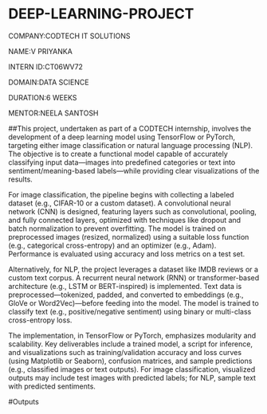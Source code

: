 # DEEP-LEARNING-PROJECT

COMPANY:CODTECH IT SOLUTIONS

NAME:V PRIYANKA

INTERN ID:CT06WV72

DOMAIN:DATA SCIENCE

DURATION:6 WEEKS

MENTOR:NEELA SANTOSH

##This project, undertaken as part of a CODTECH internship, involves the development of a deep learning model using TensorFlow or PyTorch, targeting either image classification or natural language processing (NLP). The objective is to create a functional model capable of accurately classifying input data—images into predefined categories or text into sentiment/meaning-based labels—while providing clear visualizations of the results.

For image classification, the pipeline begins with collecting a labeled dataset (e.g., CIFAR-10 or a custom dataset). A convolutional neural network (CNN) is designed, featuring layers such as convolutional, pooling, and fully connected layers, optimized with techniques like dropout and batch normalization to prevent overfitting. The model is trained on preprocessed images (resized, normalized) using a suitable loss function (e.g., categorical cross-entropy) and an optimizer (e.g., Adam). Performance is evaluated using accuracy and loss metrics on a test set.

Alternatively, for NLP, the project leverages a dataset like IMDB reviews or a custom text corpus. A recurrent neural network (RNN) or transformer-based architecture (e.g., LSTM or BERT-inspired) is implemented. Text data is preprocessed—tokenized, padded, and converted to embeddings (e.g., GloVe or Word2Vec)—before feeding into the model. The model is trained to classify text (e.g., positive/negative sentiment) using binary or multi-class cross-entropy loss.

The implementation, in TensorFlow or PyTorch, emphasizes modularity and scalability. Key deliverables include a trained model, a script for inference, and visualizations such as training/validation accuracy and loss curves (using Matplotlib or Seaborn), confusion matrices, and sample predictions (e.g., classified images or text outputs). For image classification, visualized outputs may include test images with predicted labels; for NLP, sample text with predicted sentiments.

#Outputs
